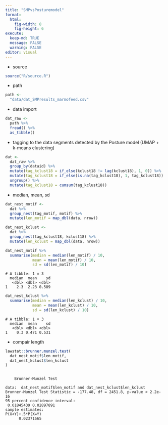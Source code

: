 ```yaml
---
title: "SMPvsPosturemodel"
format: 
  html: 
    fig-width: 8
    fig-height: 6
execute: 
  keep-md: TRUE
  message: FALSE
  warning: FALSE
editor: visual
---
```


-   source


``` {.r .cell-code}
source("R/source.R")
```

-   path

``` {.r .cell-code}
path <- 
  "data/dat_SMPresults_marmofeed.csv"
```

-   data import

``` {.r .cell-code}
dat_raw <-
  path %>% 
  fread() %>% 
  as_tibble() 
```


-   tagging to the data segments detected by the Posture model (UMAP + k-means clustering)

``` {.r .cell-code}
dat <-
  dat_raw %>% 
  group_by(dataid) %>% 
  mutate(tag_kclust18 = if_else(kclust18 != lag(kclust18), 1, 0)) %>% 
  mutate(tag_kclust18 = if_else(is.na(tag_kclust18), 1, tag_kclust18)) %>% 
  ungroup() %>% 
  mutate(tag_kclust18 = cumsum(tag_kclust18))
```

-   median, mean, sd

``` {.r .cell-code}
dat_nest_motif <-
  dat %>% 
  group_nest(tag_motif, motif) %>% 
  mutate(len_motif = map_dbl(data, nrow))

dat_nest_kclust <-
  dat %>% 
  group_nest(tag_kclust18, kclust18) %>% 
  mutate(len_kclust = map_dbl(data, nrow))

dat_nest_motif %>% 
  summarise(median = median(len_motif) / 10,
            mean = mean(len_motif) / 10,
            sd = sd(len_motif) / 10)
```

```         
# A tibble: 1 × 3
  median  mean    sd
   <dbl> <dbl> <dbl>
1    2.3  2.23 0.589
```

``` {.r .cell-code}
dat_nest_kclust %>%  
  summarise(median = median(len_kclust) / 10,
            mean = mean(len_kclust) / 10,
            sd = sd(len_kclust) / 10)
```

```         
# A tibble: 1 × 3
  median  mean    sd
   <dbl> <dbl> <dbl>
1    0.3 0.471 0.531
```

-   compair length

``` {.r .cell-code}
lawstat::brunner.munzel.test(
  dat_nest_motif$len_motif,
  dat_nest_kclust$len_kclust
)
```

```         

    Brunner-Munzel Test

data:  dat_nest_motif$len_motif and dat_nest_kclust$len_kclust
Brunner-Munzel Test Statistic = -177.48, df = 2451.8, p-value < 2.2e-16
95 percent confidence interval:
 0.01845439 0.02897891
sample estimates:
P(X<Y)+.5*P(X=Y) 
      0.02371665 
```